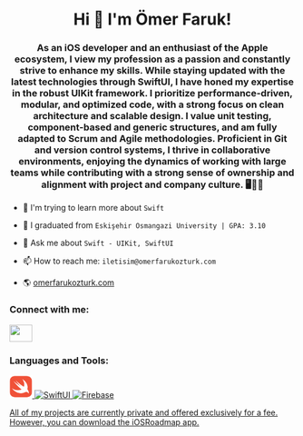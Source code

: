 <h1 align="center"> Hi 👋 I'm Ömer Faruk! </h1> 
<h3 align="center">As an iOS developer and an enthusiast of the Apple ecosystem, I view my profession as a passion and constantly strive to enhance my skills. While staying updated with the latest technologies through SwiftUI, I have honed my expertise in the robust UIKit framework. I prioritize performance-driven, modular, and optimized code, with a strong focus on clean architecture and scalable design. I value unit testing, component-based and generic structures, and am fully adapted to Scrum and Agile methodologies. Proficient in Git and version control systems, I thrive in collaborative environments, enjoying the dynamics of working with large teams while contributing with a strong sense of ownership and alignment with project and company culture. 🖥📲</h3>

- 🔭 I'm trying to learn more about `Swift`

- 🌱 I graduated from `Eskişehir Osmangazi University | GPA: 3.10` 
 
- 💬 Ask me about `Swift - UIKit, SwiftUI`

- 📫 How to reach me: `iletisim@omerfarukozturk.com`

- 🌎 <a href="https://www.omerfarukozturk.com" target="_blank"> omerfarukozturk.com </a>

<h3 align="left">Connect with me:</h3>
<p align="left">
<a href="https://www.linkedin.com/in/ozturkomerfaruk/" target="blank"><img align="center" src="https://cdn-icons-png.flaticon.com/512/174/174857.png" height="30" width="40" /></a>
 

<h3 align="left">Languages and Tools:</h3>
            
<p align="left">
<a href="https://developer.apple.com/swift/" target="_blank"> <img src="https://raw.githubusercontent.com/devicons/devicon/master/icons/swift/swift-original.svg" alt="Swift" width="40" height="40"/> </a>
<a href="https://developer.apple.com/xcode/swiftui/" target="_blank"> <img src="https://developer.apple.com/assets/elements/icons/swiftui/swiftui-96x96_2x.png" alt="SwiftUI" width="40" height="40"/>
<a href="https://firebase.google.com/" target="_blank"> <img src="https://www.vectorlogo.zone/logos/firebase/firebase-icon.svg" alt="Firebase" width="40" height="40"/>
</p>
<div class="center-text">
        <p>All of my projects are currently private and offered exclusively for a fee. However, you can download the iOSRoadmap app.</p>
    </div>     
    
